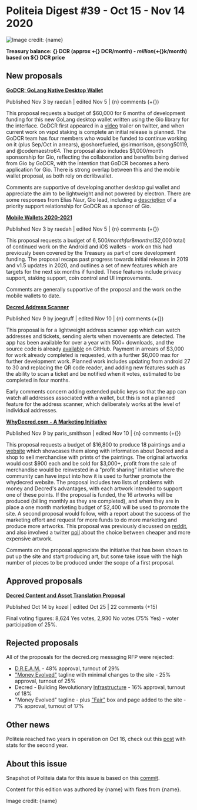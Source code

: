 # Politeia Digest #39 - Oct 15 - Nov 14 2020

![Image credit: {name}](img/{path})

**Treasury balance: {} DCR (approx +{} DCR/month) - ${} million (+${}k/month) based on ${} DCR price**

## New proposals

**[GoDCR: GoLang Native Desktop Wallet](https://proposals.decred.org/proposals/e5c8051)**

Published Nov 3 by raedah | edited Nov 5 | {n} comments (+{})

This proposal requests a budget of $60,000 for 6 months of development funding for this new GoLang desktop wallet written using the Gio library for the interface. GoDCR first appeared in a [video](https://twitter.com/planetdecred/status/1290753362829352960?s=20) trailer on twitter, and when current work on vspd staking is complete an initial release is planned. The GoDCR team has four members who would be funded to continue working on it (plus Sep/Oct in arrears), @oshorefueled, @sirmorrison, @song50119, and @codemaestro64. The proposal also includes $1,000/month sponsorship for Gio, reflecting the collaboration and benefits being derived from Gio by GoDCR, with the intention that GoDCR becomes a hero application for Gio. There is strong overlap between this and the mobile wallet proposal, as both rely on dcrlibwallet.

Comments are supportive of developing another desktop gui wallet and appreciate the aim to be lightweight and not powered by electron. There are some responses from Elias Naur, Gio lead, including a [description](https://proposals.decred.org/proposals/e5c8051d7426a754b3642aa2895839666a360abbdee3c1c1edd56ba152702875/comments/7) of a priority support relationship for GoDCR as a sponsor of Gio.

**[Mobile Wallets 2020-2021](https://proposals.decred.org/proposals/bc499c9)**

Published Nov 3 by raedah | edited Nov 5 | {n} comments (+{})

This proposal requests a budget of $6,500/month for 8 months ($52,000 total) of continued work on the Android and iOS wallets - work on this had previously been covered by the Treasury as part of core development funding. The proposal recaps past progress towards initial releases in 2019 and v1.5 updates in 2020, and outlines a set of new features which are targets for the next six months if funded. These features include privacy support, staking support, coin control and UI improvements.

Comments are generally supportive of the proposal and the work on the mobile wallets to date.

**[Decred Address Scanner](https://proposals.decred.org/proposals/3943bff)**

Published Nov 9 by joegruff | edited Nov 10 | {n} comments (+{})

This proposal is for a lightweight address scanner app which can watch addresses and tickets, sending alerts when movements are detected. The app has been available for over a year with 500+ downloads, and the source code is already [available](https://github.com/JoeGruffins/dcraddrscanner) on GitHub. Payment in arrears of $3,000 for work already completed is requested, with a further $6,000 max for further development work. Planned work includes updating from android 27 to 30 and replacing the QR code reader, and adding new features such as the ability to scan a ticket and be notified when it votes, estimated to be completed in four months.

Early comments concern adding extended public keys so that the app can watch all addresses associated with a wallet, but this is not a planned feature for the address scanner, which deliberately works at the level of individual addresses.

**[WhyDecred.com - A Marketing Initiative](https://proposals.decred.org/proposals/8a09324)**

Published Nov 9 by paris_smithson | edited Nov 10 | {n} comments (+{})

This proposal requests a budget of $16,800 to produce 18 paintings and a [website](https://www.whydecred.com/why-decred) which showcases them along with information about Decred and a shop to sell merchandise with prints of the paintings. The original artworks would cost $900 each and be sold for $3,000+, profit from the sale of merchandise would be reinvested in a "profit sharing" initiative where the community can have input into how it is used to further promote the whydecred website. The proposal includes two lists of problems with money and Decred's advantages, with each artwork intended to support one of these points. If the proposal is funded, the 16 artworks will be produced (billing monthly as they are completed), and when they are in place a one month marketing budget of $2,400 will be used to promote the site. A second proposal would follow, with a report about the success of the marketing effort and request for more funds to do more marketing and produce more artworks. This proposal was previously discussed on [reddit](https://www.reddit.com/r/decred/comments/jkmhbv/whydecredcom_proposal_open_talk/), and also involved a twitter [poll](https://twitter.com/ParisSmithson/status/1323071532692897792) about the choice between cheaper and more expensive artwork.

Comments on the proposal appreciate the initiative that has been shown to put up the site and start producing art, but some take issue with the high number of pieces to be produced under the scope of a first proposal.

## Approved proposals

**[Decred Content and Asset Translation Proposal](https://proposals.decred.org/proposals/c093b8a)**

Published Oct 14 by kozel | edited Oct 25 | 22 comments (+15)

Final voting figures: 8,624 Yes votes, 2,930 No votes (75% Yes) - voter participation of 25%.

## Rejected proposals

All of the proposals for the decred.org messaging RFP were rejected:

- [D.R.E.A.M.](https://proposals.decred.org/proposals/4532397) - 48% approval, turnout of 29%
- ["Money Evolved"](https://proposals.decred.org/proposals/02d9fc2) tagline with minimal changes to the site - 25% approval, turnout of 25%
- Decred - Building Revolutionary [Infrastructure](https://proposals.decred.org/proposals/d6ff458) - 16% approval, turnout of 18%
- "Money Evolved" tagline - plus ["Fair"](https://proposals.decred.org/proposals/f0a00d5) box and page added to the site - 7% approval, turnout of 17%

## Other news

Politeia reached two years in operation on Oct 16, check out this [post](https://blockcommons.red/publication/politeia-at-2/) with stats for the second year.

## About this issue

Snapshot of Politeia data for this issue is based on this [commit]({link}).

Content for this edition was authored by {name} with fixes from {name}.

Image credit: {name}
